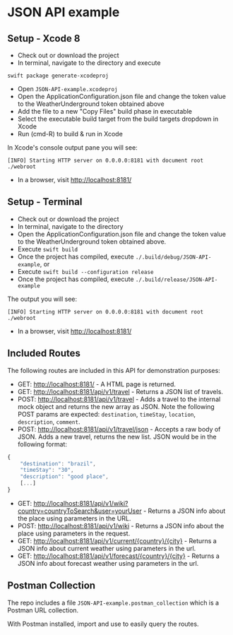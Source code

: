 # JSON API example

## Setup - Xcode 8

* Check out or download the project
* In terminal, navigate to the directory and execute

```
swift package generate-xcodeproj
```

* Open `JSON-API-example.xcodeproj`
* Open the ApplicationConfiguration.json file and change the token value to the WeatherUnderground token obtained above
* Add the file to a new "Copy Files" build phase in executable
* Select the executable build target from the build targets dropdown in Xcode
* Run (cmd-R) to build & run in Xcode

In Xcode's console output pane you will see:

```
[INFO] Starting HTTP server on 0.0.0.0:8181 with document root ./webroot
```

* In a browser, visit [http://localhost:8181/](http://localhost:8181/)

## Setup - Terminal

* Check out or download the project
* In terminal, navigate to the directory
* Open the ApplicationConfiguration.json file and change the token value to the WeatherUnderground token obtained above.
* Execute `swift build`
* Once the project has compiled, execute `./.build/debug/JSON-API-example`, or
* Execute `swift build --configuration release`
* Once the project has compiled, execute `./.build/release/JSON-API-example`

The output you will see:

```
[INFO] Starting HTTP server on 0.0.0.0:8181 with document root ./webroot
```

* In a browser, visit [http://localhost:8181/](http://localhost:8181/)

## Included Routes

The following routes are included in this API for demonstration purposes:

* GET: [http://localhost:8181/](http://localhost:8181/) - A HTML page is returned.
* GET: [http://localhost:8181/api/v1/travel](http://localhost:8181/api/v1/travel) - Returns a JSON list of travels.
* POST: [http://localhost:8181/api/v1/travel](http://localhost:8181/api/v1/travel) - Adds a travel to the internal mock object and returns the new array as JSON. Note the following POST params are expected: `destination`, `timeStay`, `location`, `description`, `comment`.
* POST: [http://localhost:8181/api/v1/travel/json](http://localhost:8181/api/v1/travel/json) - Accepts a raw body of JSON. Adds a new travel, returns the new list. JSON would be in the following format:

``` javascript
{
    "destination": "brazil",
    "timeStay": "30",
    "description": "good place",
    [...]
}
```

* GET: [http://localhost:8181/api/v1/wiki?country=countryToSearch&user=yourUser](http://localhost:8181/api/v1/wiki?country=countryToSearch&user=yourUser) - Returns a JSON info about the place using parameters in the URL.
* POST: [http://localhost:8181/api/v1/wiki](http://localhost:8181/api/v1/wiki) - Returns a JSON info about the place using parameters in the request.
* GET: [http://localhost:8181/api/v1/current/{country}/{city}](http://localhost:8181/api/v1/current/{country}/{city}) - Returns a JSON info about current weather using parameters in the url.
* GET: [http://localhost:8181/api/v1/forecast/{country}/{city}](http://localhost:8181/api/v1/forecast/{country}/{city}) - Returns a JSON info about forecast weather using parameters in the url.

## Postman Collection

The repo includes a file `JSON-API-example.postman_collection` which is a Postman URL collection.

With Postman installed, import and use to easily query the routes.
